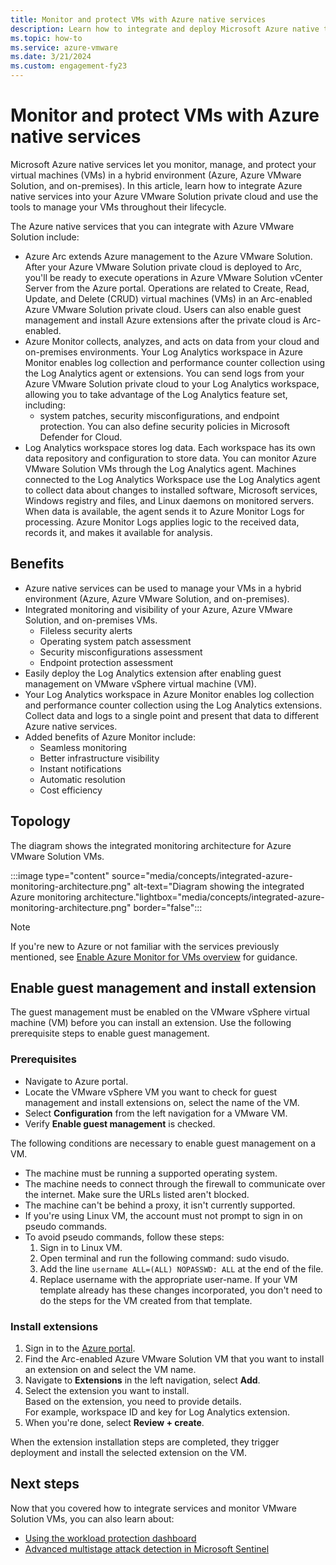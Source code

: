 ```yaml
---
title: Monitor and protect VMs with Azure native services
description: Learn how to integrate and deploy Microsoft Azure native tools to monitor and manage your Azure VMware Solution workloads.
ms.topic: how-to
ms.service: azure-vmware
ms.date: 3/21/2024
ms.custom: engagement-fy23
---
```


# Monitor and protect VMs with Azure native services

Microsoft Azure native services let you monitor, manage, and protect your virtual machines (VMs) in a hybrid environment (Azure, Azure VMware Solution, and on-premises). In this article, learn how to integrate Azure native services into your Azure VMware Solution private cloud and use the tools to manage your VMs throughout their lifecycle.

The Azure native services that you can integrate with Azure VMware Solution include:
- Azure Arc extends Azure management to the Azure VMware Solution. After your Azure VMware Solution private cloud is deployed to Arc, you'll be ready to execute operations in Azure VMware Solution vCenter Server from the Azure portal. Operations are related to Create, Read, Update, and Delete (CRUD) virtual machines (VMs) in an Arc-enabled Azure VMware Solution private cloud. Users can also enable guest management and install Azure extensions after the private cloud is Arc-enabled. 
- Azure Monitor collects, analyzes, and acts on data from your cloud and on-premises environments. Your Log Analytics workspace in Azure Monitor enables log collection and performance counter collection using the Log Analytics agent or extensions. You can send logs from your Azure VMware Solution private cloud to your Log Analytics workspace, allowing you to take advantage of the Log Analytics feature set, including:
    - system patches, security misconfigurations, and endpoint protection. You can also define security policies in Microsoft Defender for Cloud.
- Log Analytics workspace stores log data. Each workspace has its own data repository and configuration to store data. You can monitor Azure VMware Solution VMs through the Log Analytics agent. Machines connected to the Log Analytics Workspace use the Log Analytics agent to collect data about changes to installed software, Microsoft services, Windows registry and files, and Linux daemons on monitored servers. When data is available, the agent sends it to Azure Monitor Logs for processing. Azure Monitor Logs applies logic to the received data, records it, and makes it available for analysis. 

## Benefits
- Azure native services can be used to manage your VMs in a hybrid environment (Azure, Azure VMware Solution, and on-premises).
- Integrated monitoring and visibility of your Azure, Azure VMware Solution, and on-premises VMs.
    - Fileless security alerts
    - Operating system patch assessment 
    - Security misconfigurations assessment
    - Endpoint protection assessment
- Easily deploy the Log Analytics extension after enabling guest management on VMware vSphere virtual machine (VM). 
- Your Log Analytics workspace in Azure Monitor enables log collection and performance counter collection using the Log Analytics  extensions. Collect data and logs to a single point and present that data to different Azure native services.
- Added benefits of Azure Monitor include:
    - Seamless monitoring
    - Better infrastructure visibility
    - Instant notifications
    - Automatic resolution
    - Cost efficiency

## Topology

The diagram shows the integrated monitoring architecture for Azure VMware Solution VMs.

:::image type="content" source="media/concepts/integrated-azure-monitoring-architecture.png" alt-text="Diagram showing the integrated Azure monitoring architecture."lightbox="media/concepts/integrated-azure-monitoring-architecture.png" border="false":::

>[!NOTE]
> If you're new to Azure or not familiar with the services previously mentioned, see [Enable Azure Monitor for VMs overview](/azure/azure-monitor/vm/vminsights-enable-overview) for guidance.

## Enable guest management and install extension
The guest management must be enabled on the VMware vSphere virtual machine (VM) before you can install an extension. Use the following prerequisite steps to enable guest management.
### Prerequisites
- Navigate to Azure portal.
- Locate the VMware vSphere VM you want to check for guest management and install extensions on, select the name of the VM.
- Select **Configuration** from the left navigation for a VMware VM.
- Verify **Enable guest management** is checked.

The following conditions are necessary to enable guest management on a VM.
- The machine must be running a supported operating system.
- The machine needs to connect through the firewall to communicate over the internet. Make sure the URLs listed aren't blocked.
- The machine can't be behind a proxy, it isn't currently supported.
- If you're using Linux VM, the account must not prompt to sign in on pseudo commands.
- To avoid pseudo commands, follow these steps:
    1. Sign in to Linux VM.
    2. Open terminal and run the following command: sudo visudo.
    3. Add the line `username ALL=(ALL) NOPASSWD: ALL` at the end of the file.
    4. Replace username with the appropriate user-name.
If your VM template already has these changes incorporated, you don't need to do the steps for the VM created from that template.
### Install extensions
1.	Sign in to the [Azure portal](https://portal.azure.com).
1.	Find the Arc-enabled Azure VMware Solution VM that you want to install an extension on and select the VM name.
1.	Navigate to **Extensions** in the left navigation, select **Add**.
1.	Select the extension you want to install.  
    Based on the extension, you need to provide details.  
    For example, workspace ID and key for Log Analytics extension.
1.	When you're done, select **Review + create**.

When the extension installation steps are completed, they trigger deployment and install the selected extension on the VM.

## Next steps

Now that you covered how to integrate services and monitor VMware Solution VMs, you can also learn about:

- [Using the workload protection dashboard](../security-center/azure-defender-dashboard.md)
- [Advanced multistage attack detection in Microsoft Sentinel](../azure-monitor/logs/quick-create-workspace.md)
